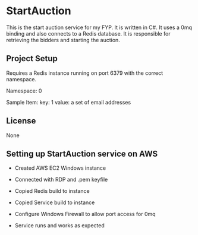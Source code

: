 # StartAuction
This is the start auction service for my FYP. It is written in C#. It uses a 0mq binding and also connects to a Redis database.
It is responsible for retrieving the bidders and starting the auction.

## Project Setup

Requires a Redis instance running on port 6379 with the correct namespace.

Namespace: 0

Sample Item:
  key: 1
  value: a set of email addresses

## License

None

## Setting up StartAuction service on AWS

- Created AWS EC2 Windows instance
- Connected with RDP and .pem keyfile
- Copied Redis build to instance
- Copied Service build to instance
- Configure Windows Firewall to allow port access for 0mq

- Service runs and works as expected
